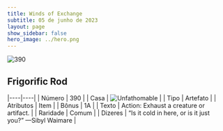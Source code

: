 ```yaml
---
title: Winds of Exchange
subtitle: 05 de junho de 2023
layout: page
show_sidebar: false
hero_image: ../hero.png
---
```


![390](https://mastervault-storage-prod.s3.amazonaws.com/media/card_front/en/600_390_f766bea27531_en.png)


## Frigorific Rod

|----|----|
| Número | 390 |
| Casa | ![Unfathomable](https://archonarcana.com/images/thumb/1/10/Unfathomable.png/22px-Unfathomable.png "Abissais") |
| Tipo | Artefato |
| Atributos | Item |
| Bônus | 1A |
| Texto | Action: Exhaust a creature or artifact.  |
| Raridade | Comum |
| Dizeres | “Is it cold in here, or is it just you?” —Sibyl Waimare  |

